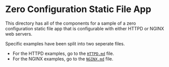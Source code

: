 # Zero Configuration Static File App
This directory has all of the components for a sample of a zero
configuration static file app that is configurable with either HTTPD or NGINX
web servers.

Specific examples have been split into two seperate files.
- For the HTTPD examples, go to the [`HTTPD.md`](HTTPD.md) file.
- For the NGINX examples, go to the [`NGINX.md`](NGINX.md) file.
